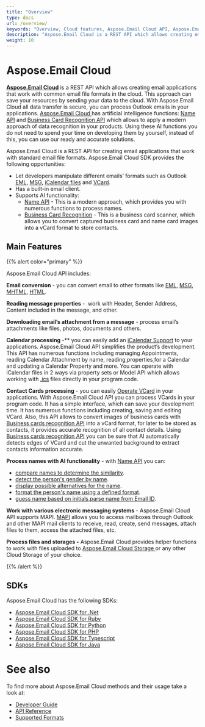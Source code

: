 ```yaml
---
title: "Overview"
type: docs
url: /overview/
keywords: "Overview, Cloud features, Aspose.Email Cloud API, Aspose.Email API, Aspose, Aspose.Email, Email conversion, Reading message properties, Calendar processing, Contact Cards processing, BCR, Name API, Business Card Recognition API, "
description: "Aspose.Email Cloud is a REST API which allows creating email applications that work with common email file formats in the cloud."
weight: 10
---
```


# **Aspose.Email Cloud**
[**Aspose.Email Cloud**](https://products.aspose.cloud/email/family) is a REST API which allows creating email applications that work with common email file formats in the cloud. This approach can save your resources by sending your data to the cloud. With Aspose.Email Cloud all data transfer is secure, you can process Outlook emails in your applications. [Aspose.Email Cloud ](https://products.aspose.cloud/email/family)has artificial intelligence functions: [Name API](/working-with-name-api/) and [Business Card Recognition API](/business-cards-recognition-api/) which allows to apply a modern approach of data recognition in your products. Using these AI functions you do not need to spend your time on developing them by yourself, instead of this, you can use our ready and accurate solutions. 



Aspose.Email Cloud is a REST API for creating email applications that work with standard email file formats. Aspose.Email Cloud SDK provides the following opportunities:

- Let developers manipulate different emails’ formats such as Outlook [EML](https://wiki.fileformat.com/Email/EML/), [MSG](https://wiki.fileformat.com/Email/MSG/), [iCalendar files](https://wiki.fileformat.com/email/ics/) and [VCard](https://wiki.fileformat.com/email/vcf/).
- Has a built-in email client.
- Supports AI functionality:
  - [Name API](/working-with-name-api/) - This is a modern approach, which provides you with numerous functions to process names.
  - [Business Card Recognition](/business-cards-recognition-api/) - This is a business card scanner, which allows you to convert captured business card and name card images into a vCard format to store contacts.
## **Main Features**
{{% alert color="primary" %}} 

Aspose.Email Cloud API includes:

**Email conversion** - you can convert email to other formats like [EML](https://wiki.fileformat.com/email/eml/), [MSG](https://wiki.fileformat.com/email/msg/), [MHTML](https://wiki.fileformat.com/web/mhtml/), [HTML](https://wiki.fileformat.com/web/html/).

**Reading message properties** -  work with Header, Sender Address, Content included in the message, and other.

**Downloading email’s attachment from a message** - process email’s attachments like files, photos, documents and others.

**Calendar processing** -** you can easily add an [iCalendar Support](/icalendar-support-html/) to your applications. Aspose.Email Cloud API simplifies the product’s development. This API has numerous functions including managing Appointments, reading Calendar Attachment by name, reading[ ](/read-properties-for-a-calendar/)properties[ ](/read-properties-for-a-calendar/)for a Calendar and updating a Calendar Property and more. You can operate with iCalendar files in 2 ways via property sets or Model API which allows working with [.ics](https://wiki.fileformat.com/email/ics/) files directly in your program code.

**Contact Cards processing** - you can easily [Operate VCard](/operate-vcard-html/) in your applications. With Aspose.Email Cloud API you can process VCards in your program code. It has a simple interface, which can save your development time. It has numerous functions including creating, saving and editing VCard. Also, this API allows to convert images of business cards with [Business cards recognition API](/business-cards-recognition-api/) into a vCard format, for later to be stored as contacts, it provides accurate recognition of all contact details. Using [Business cards recognition API](/business-cards-recognition-api/) you can be sure that AI automatically detects edges of VCard and cut the unwanted background to extract contacts information accurate.

**Process names with AI functionality** - with [Name API](/working-with-name-api/) you can:

- [compare names to determine the similarity](/how-to-compare-names-to-determine-the-similarity/).
- [detect the person's gender by name](/how-to-detect-a-person-s-gender-by-name/).
- [display possible alternatives for the name](/how-to-display-possible-alternatives-for-name/).
- [format the person's name using a defined format](/how-to-format-a-person-s-name-using-a-defined-format/).
- [guess name based on initials](/how-to-guess-name-based-on-initials/),[parse name from Email ID](/how-to-parse-name-from-email-id/).

**Work with various electronic messaging systems** - Aspose.Email Cloud API supports MAPI. [MAPI](/mapi-support/) allows you to access mailboxes through Outlook and other MAPI mail clients to receive, read, create, send messages, attach files to them, access the attached files, etc.

**Process files and storages -** Aspose.Email Cloud provides helper functions to work with files uploaded to [Aspose.Email Cloud Storage ](https://dashboard.aspose.cloud/)or any other Cloud Storage of your choice.

{{% /alert %}} 
## **SDKs**
Aspose.Email Cloud has the following SDKs:

- [Aspose.Email Cloud SDK for .Net](https://github.com/aspose-email-cloud/aspose-email-cloud-dotnet)
- [Aspose.Email Cloud SDK for Ruby](https://github.com/aspose-email-cloud/aspose-email-cloud-ruby)
- [Aspose.Email Cloud SDK for Python](https://github.com/aspose-email-cloud/aspose-email-cloud-python)
- [Aspose.Email Cloud SDK for PHP](https://github.com/aspose-email-cloud/aspose-email-cloud-php)
- [Aspose.Email Cloud SDK for Typescript](https://github.com/aspose-email-cloud/aspose-email-cloud-node)
- [Aspose.Email Cloud SDK for Java](https://github.com/aspose-email-cloud/aspose-email-cloud-java)
# **See also**
To find more about Aspose.Email Cloud methods and their usage take a look at:

- [Developer Guide](/developer-guide/)
- [API Reference](https://apireference.aspose.cloud/email/)
- [Supported Formats](/supported-file-formats/)
